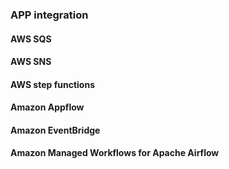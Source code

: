 ### APP integration


#### AWS SQS


#### AWS SNS



#### AWS step functions


#### Amazon Appflow


#### Amazon EventBridge



#### Amazon Managed Workflows for Apache Airflow
